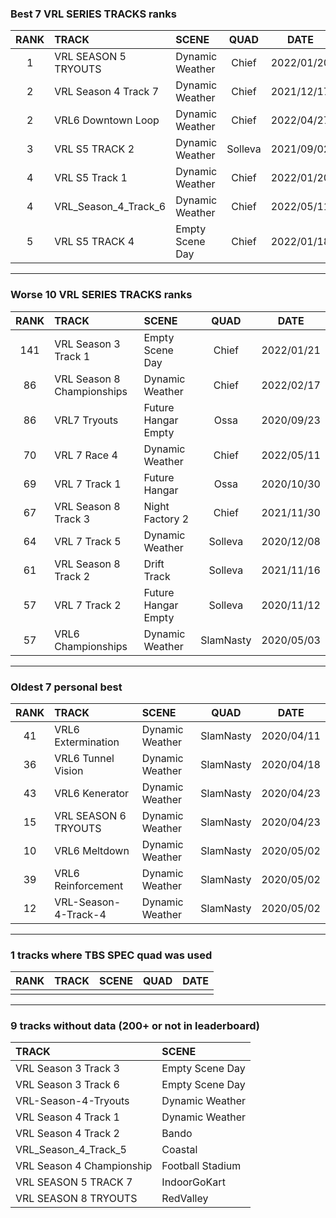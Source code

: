### Best 7 VRL SERIES TRACKS ranks
|RANK|TRACK|SCENE|QUAD|DATE|
|:---:|:---|:---|:---:|:---:|
|1|VRL SEASON 5 TRYOUTS|Dynamic Weather|Chief|2022/01/20|
|2|VRL Season 4 Track 7|Dynamic Weather|Chief|2021/12/17|
|2|VRL6 Downtown Loop|Dynamic Weather|Chief|2022/04/27|
|3|VRL S5 TRACK 2|Dynamic Weather|Solleva|2021/09/02|
|4|VRL S5 Track 1|Dynamic Weather|Chief|2022/01/20|
|4|VRL_Season_4_Track_6|Dynamic Weather|Chief|2022/05/11|
|5|VRL S5 TRACK 4|Empty Scene Day|Chief|2022/01/18|
---
### Worse 10 VRL SERIES TRACKS ranks
|RANK|TRACK|SCENE|QUAD|DATE|
|:---:|:---|:---|:---:|:---:|
|141|VRL Season 3 Track 1|Empty Scene Day|Chief|2022/01/21|
|86|VRL Season 8 Championships|Dynamic Weather|Chief|2022/02/17|
|86|VRL7 Tryouts|Future Hangar Empty|Ossa|2020/09/23|
|70|VRL 7 Race 4|Dynamic Weather|Chief|2022/05/11|
|69|VRL 7 Track 1|Future Hangar|Ossa|2020/10/30|
|67|VRL Season 8 Track 3|Night Factory 2|Chief|2021/11/30|
|64|VRL 7 Track 5|Dynamic Weather|Solleva|2020/12/08|
|61|VRL Season 8 Track 2|Drift Track|Solleva|2021/11/16|
|57|VRL 7 Track 2|Future Hangar Empty|Solleva|2020/11/12|
|57|VRL6 Championships|Dynamic Weather|SlamNasty|2020/05/03|
---
### Oldest 7 personal best
|RANK|TRACK|SCENE|QUAD|DATE|
|:---:|:---|:---|:---:|:---:|
|41|VRL6 Extermination|Dynamic Weather|SlamNasty|2020/04/11|
|36|VRL6 Tunnel Vision|Dynamic Weather|SlamNasty|2020/04/18|
|43|VRL6 Kenerator|Dynamic Weather|SlamNasty|2020/04/23|
|15|VRL SEASON 6 TRYOUTS|Dynamic Weather|SlamNasty|2020/04/23|
|10|VRL6 Meltdown|Dynamic Weather|SlamNasty|2020/05/02|
|39|VRL6 Reinforcement|Dynamic Weather|SlamNasty|2020/05/02|
|12|VRL-Season-4-Track-4|Dynamic Weather|SlamNasty|2020/05/02|
---
### 1 tracks where TBS SPEC quad was used
|RANK|TRACK|SCENE|QUAD|DATE|
|:---:|:---|:---|:---:|:---:|
||||||
---
### 9 tracks without data (200+ or not in leaderboard)
|TRACK|SCENE|
|:---|:---|
|VRL Season 3 Track 3|Empty Scene Day|
|VRL Season 3 Track 6|Empty Scene Day|
|VRL-Season-4-Tryouts|Dynamic Weather|
|VRL Season 4 Track 1|Dynamic Weather|
|VRL Season 4 Track 2|Bando|
|VRL_Season_4_Track_5|Coastal|
|VRL Season 4 Championship|Football Stadium|
|VRL SEASON 5 TRACK 7|IndoorGoKart|
|VRL SEASON 8 TRYOUTS|RedValley|
